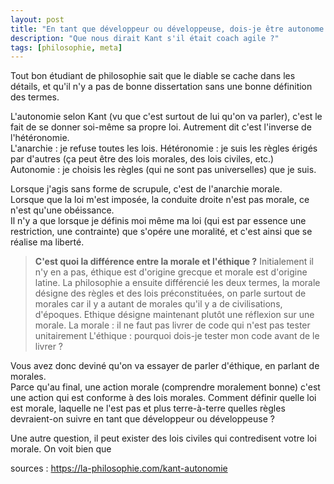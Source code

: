 ```yaml
---
layout: post
title: "En tant que développeur ou développeuse, dois-je être autonome ?"
description: "Que nous dirait Kant s'il était coach agile ?"
tags: [philosophie, meta]
---
```


Tout bon étudiant de philosophie sait que le diable se cache dans les détails, et qu'il
n'y a pas de bonne dissertation sans une bonne définition des termes.

L'autonomie selon Kant (vu que c'est surtout de lui qu'on va parler), c'est le fait de se donner
soi-même sa propre loi. Autrement dit c'est l'inverse de l'hétéronomie.     
L'anarchie : je refuse toutes les lois.
Hétéronomie : je suis les règles érigés par d'autres (ça peut être des lois morales, des lois civiles, etc.)    
Autonomie : je choisis les règles (qui ne sont pas universelles) que je suis.

Lorsque j'agis sans forme de scrupule, c'est de l'anarchie morale.   
Lorsque que la loi m'est imposée, la conduite droite n'est pas morale, ce n'est qu'une obéissance.    
Il n'y a que lorsque je définis moi même ma loi (qui est par essence une restriction, une contrainte) que s'opére une 
moralité, et c'est ainsi que se réalise ma liberté.

> **C'est quoi la différence entre la morale et l'éthique ?** Initialement il n'y en a pas, éthique est d'origine grecque
> et morale est d'origine latine. La philosophie a ensuite différencié les deux termes, la morale désigne des règles et des 
>lois préconstituées, on parle surtout de morales car il y a autant de morales qu'il y a de civilisations, d'époques. 
>Ethique désigne maintenant plutôt une réflexion sur une morale.
>La morale : il ne faut pas livrer de code qui n'est pas tester unitairement
>L'éthique : pourquoi dois-je tester mon code avant de le livrer ?     

Vous avez donc deviné qu'on va essayer de parler d'éthique, en parlant de morales.    
Parce qu'au final, une action morale (comprendre moralement bonne) c'est une action qui est conforme à des lois morales.
Comment définir quelle loi est morale, laquelle ne l'est pas et plus terre-à-terre quelles règles devraient-on suivre en tant que développeur ou développeuse ?

Une autre question, il peut exister des lois civiles qui contredisent votre loi morale. On voit bien que 












sources : https://la-philosophie.com/kant-autonomie
